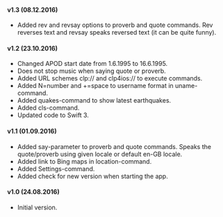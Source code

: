 #### v1.3 (08.12.2016)

- Added rev and revsay options to proverb and quote commands. Rev reverses text and revsay speaks reversed text (it can be quite funny).

#### v1.2 (23.10.2016)

- Changed APOD start date from 1.6.1995 to 16.6.1995.
- Does not stop music when saying quote or proverb.
- Added URL schemes clp:// and clp4ios:// to execute commands.
- Added N=number and +=space to username format in uname-command.
- Added quakes-command to show latest earthquakes.
- Added cls-command.
- Updated code to Swift 3.

#### v1.1 (01.09.2016)

- Added say-parameter to proverb and quote commands. Speaks the quote/proverb using given locale or default en-GB locale.
- Added link to Bing maps in location-command.
- Added Settings-command.
- Added check for new version when starting the app.

#### v1.0 (24.08.2016)

- Initial version.

